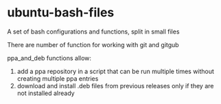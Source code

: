 # ubuntu-bash-files
A set of bash configurations and functions, split in small files

There are number of function for working with git and gitgub

ppa_and_deb functions allow:
  1) add a ppa repository in a script that can be run multiple times without creating multiple ppa entries
  2) download and install .deb files from previous releases only if they are not installed already
